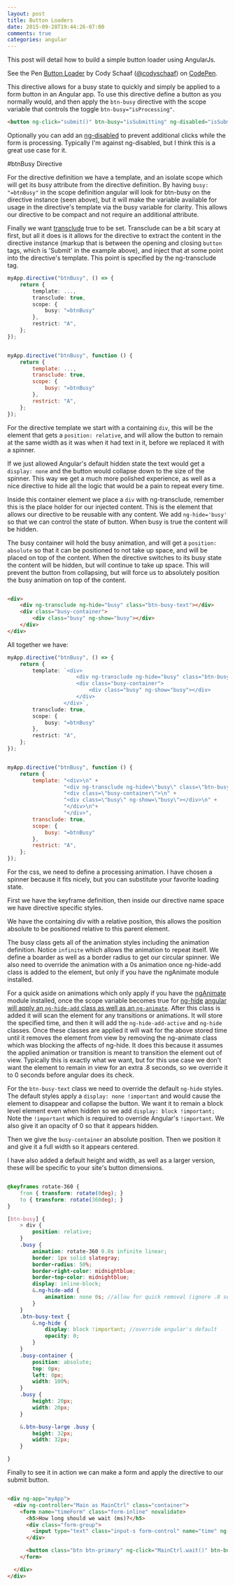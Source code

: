 ```yaml
---
layout: post
title: Button Loaders
date: 2015-09-28T19:44:26-07:00
comments: true
categories: angular
---
```


This post will detail how to build a simple button loader using AngularJs.

<p data-height="203" data-theme-id="19100" data-slug-hash="pjNLEQ" data-default-tab="result" data-user="codyschaaf" class='codepen'>See the Pen <a href='http://codepen.io/codyschaaf/pen/pjNLEQ/'>Button Loader</a> by Cody Schaaf (<a href='http://codepen.io/codyschaaf'>@codyschaaf</a>) on <a href='http://codepen.io'>CodePen</a>.</p>
<script async src="//assets.codepen.io/assets/embed/ei.js"></script>

This directive allows for a busy state to quickly and simply be applied to a form button in an Angular app. To use this directive
define a button as you normally would, and then apply the `btn-busy` directive with the scope variable that controls the
toggle `btn-busy="isProcessing"`.

```html example usage
<button ng-click="submit()" btn-busy="isSubmitting" ng-disabled="isSubmitting">Submit</button>
```

Optionally you can add an [ng-disabled](https://docs.angularjs.org/api/ng/directive/ngDisabled)
to prevent additional clicks while the form is processing. Typically I'm against ng-disabled, but I think this
is a great use case for it.

#btnBusy Directive

For the directive definition we have a template, and an isolate scope which will get its busy attribute from the directive definition.
By having `busy: "=btnBusy"` in the scope definition angular will look for btn-busy on the directive instance (seen above),
but it will make the variable available for usage in the directive's template via the busy variable for clarity. This allows our
directive to be compact and not require an additional attribute.

Finally we want [transclude](https://docs.angularjs.org/api/ng/directive/ngTransclude)
true to be set. Transclude can be a bit scary at first, but all it does is it allows for the directive
to extract the content in the directive instance (markup that is between the opening and closing `button` tags, which is 'Submit' in the example above), and
inject that at some point into the directive's template. This point is specified by the ng-transclude tag.

<div data-toggle></div>
<div data-toggle-TS-JS>

```ts btnBusy directive definition
myApp.directive("btnBusy", () => {
    return {
        template: ...,
        transclude: true,
        scope: {
            busy: "=btnBusy"
        },
        restrict: "A",
    };
});

```
```javascript btnBusy directive definition

myApp.directive("btnBusy", function () {
    return {
        template: ...,
        transclude: true,
        scope: {
            busy: "=btnBusy"
        },
        restrict: "A",
    };
});

```
</div>

For the directive template we start with a containing `div`, this will be the element that gets a `position: relative`, and
will allow the button to remain at the same width as it was when it had text in it, before we replaced it with a spinner.

If we just allowed Angular's default hidden state the text would get a `display: none` and the button would collapse down
to the size of the spinner. This way we get a much more polished experience, as well as a nice directive to hide all
the logic that would be a pain to repeat every time.

Inside this container element we place a `div` with ng-transclude, remember this is the place holder for our injected content.
This is the element that allows our directive to be reusable with any content. We add `ng-hide='busy'` so that we can control the
state of button. When busy is true the content will be hidden.

The busy container will hold the busy animation, and will get a `position: absolute` so that it can be positioned to not take up space,
and will be placed on top of the content. When the directive switches to its busy state the content will be hidden, but will continue to
take up space. This will prevent the button from collapsing, but will force us to absolutely position the busy animation on top
of the content.


```html btnBusy template

<div>
    <div ng-transclude ng-hide="busy" class="btn-busy-text"></div>
    <div class="busy-container">
        <div class="busy" ng-show="busy"></div>
    </div>
</div>

```


All together we have:

<div data-toggle></div>
<div data-toggle-TS-JS>

```ts btnBusy directive definition
myApp.directive("btnBusy", () => {
    return {
        template: `<div>
                      <div ng-transclude ng-hide="busy" class="btn-busy-text"></div>
                      <div class="busy-container">
                          <div class="busy" ng-show="busy"></div>
                      </div>
                  </div>`,
        transclude: true,
        scope: {
            busy: "=btnBusy"
        },
        restrict: "A",
    };
});

```
```javascript btnBusy directive definition

myApp.directive("btnBusy", function () {
    return {
        template: "<div>\n" +
                  "<div ng-transclude ng-hide=\"busy\" class=\"btn-busy-text\"></div>\n" +
                  "<div class=\"busy-container\">\n" +
                  "<div class=\"busy\" ng-show=\"busy\"></div>\n" +
                  "</div>\n"+
                  "</div>",
        transclude: true,
        scope: {
            busy: "=btnBusy"
        },
        restrict: "A",
    };
});

```
</div>

For the css, we need to define a processing animation. I have chosen a spinner because it fits nicely, but you can substitute
your favorite loading state.

First we have the keyframe definition, then inside our directive name space we have directive specific styles.

We have the containing div with a relative position, this allows the position absolute to be positioned relative to this
parent element.

The busy class gets all of the animation styles including the animation definition. Notice `infinite` which allows the
animation to repeat itself. We define a boarder as well as a border radius to get our circular spinner.
We also need to override the animation with a 0s animation once ng-hide-add class is added to the element, but only if you have
the ngAnimate module installed.

For a quick aside on animations which only apply if you have the [ngAnimate](https://docs.angularjs.org/api/ngAnimate) module installed,
once the scope variable becomes true for [ng-hide](https://docs.angularjs.org/api/ng/directive/ngHide)
[angular will apply an `ng-hide-add` class as well as an `ng-animate`](https://docs.angularjs.org/api/ng/directive/ngHide#a-note-about-animations-with-nghide-).
After this class is added it will scan the element for any transitions or animations. It will store the specified time, and then
it will add the `ng-hide-add-active` and `ng-hide` classes. Once these classes are applied it will wait for the above
stored time until it removes the element from view by removing the ng-animate class which was blocking the affects of ng-hide.
It does this because it assumes the applied animation or transition is meant to transition the element out of view.
Typically this is exactly what we want, but for this use case we don't want the element to remain in view for an extra
.8 seconds, so we override it to 0 seconds before angular does its check.

For the `btn-busy-text` class we need to override the default `ng-hide` styles. The default styles apply a `display: none !important`
and would cause the element to disappear and collapse the button. We want it to remain a block level element even when hidden so we add `display: block !important;`
Note the `!important` which is required to override Angular's `!important`. We also give it an opacity of 0 so that it appears hidden.

Then we give the `busy-container` an absolute position. Then we position it and give it
a full width so it appears centered.

I have also added a default height and width, as well as a larger version, these will be specific to your site's button dimensions.

```scss btnBusy scss

@keyframes rotate-360 {
    from { transform: rotate(0deg); }
    to { transform: rotate(360deg); }
}

[btn-busy] {
    > div {
        position: relative;
    }
    .busy {
        animation: rotate-360 0.8s infinite linear;
        border: 1px solid slategray;
        border-radius: 50%;
        border-right-color: midnightblue;
        border-top-color: midnightblue;
        display: inline-block;
        &.ng-hide-add {
            animation: none 0s; //allow for quick removal (ignore .8 second animation from rotate-360)
        }
    }
    .btn-busy-text {
        &.ng-hide {
            display: block !important; //override angular's default
            opacity: 0;
        }
    }
    .busy-container {
        position: absolute;
        top: 0px;
        left: 0px;
        width: 100%;
    }
    .busy {
        height: 20px;
        width: 20px;
    }

    &.btn-busy-large .busy {
        height: 32px;
        width: 32px;
    }

}

```

Finally to see it in action we can make a form and apply the directive to our submit button.


```html btnBusy in action

<div ng-app="myApp">
  <div ng-controller="Main as MainCtrl" class="container">
    <form name="timeForm" class="form-inline" novalidate>
      <h5>How long should we wait (ms)?</h5>
      <div class="form-group">
        <input type="text" class="input-s form-control" name="time" ng-model="MainCtrl.waitTime" placeholder="time" ng-required="true" />
      </div>

      <button class="btn btn-primary" ng-click="MainCtrl.wait()" btn-busy="MainCtrl.waiting" ng-disabled="MainCtrl.waiting">Let's Wait!</button>
    </form>

  </div>
</div>

```

